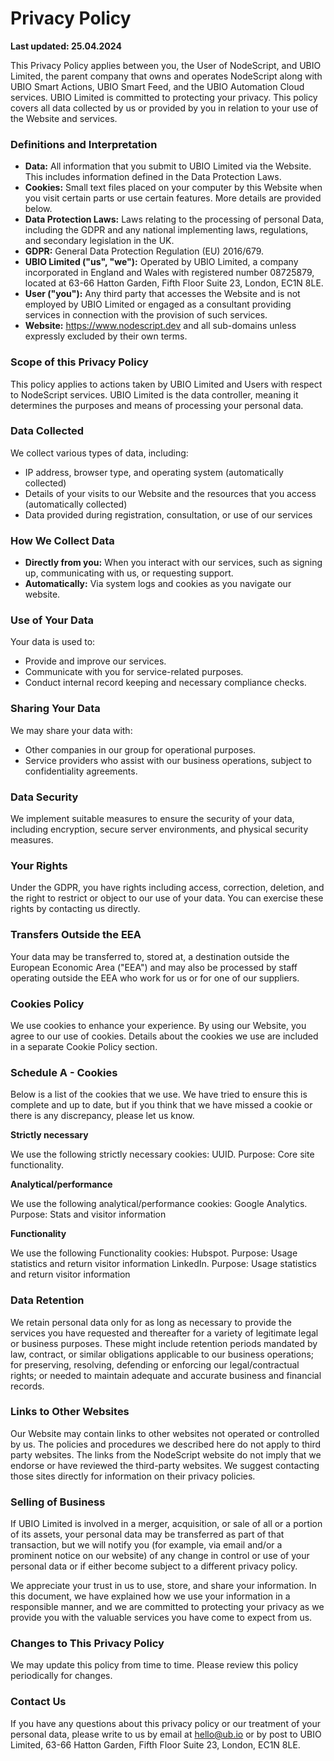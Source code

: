# Privacy Policy

**Last updated: 25.04.2024**

This Privacy Policy applies between you, the User of NodeScript, and UBIO Limited, the parent company that owns and operates NodeScript along with UBIO Smart Actions, UBIO Smart Feed, and the UBIO Automation Cloud services. UBIO Limited is committed to protecting your privacy. This policy covers all data collected by us or provided by you in relation to your use of the Website and services.

### Definitions and Interpretation

- **Data:** All information that you submit to UBIO Limited via the Website. This includes information defined in the Data Protection Laws.
- **Cookies:** Small text files placed on your computer by this Website when you visit certain parts or use certain features. More details are provided below.
- **Data Protection Laws:** Laws relating to the processing of personal Data, including the GDPR and any national implementing laws, regulations, and secondary legislation in the UK.
- **GDPR:** General Data Protection Regulation (EU) 2016/679.
- **UBIO Limited ("us", "we"):** Operated by UBIO Limited, a company incorporated in England and Wales with registered number 08725879, located at 63-66 Hatton Garden, Fifth Floor Suite 23, London, EC1N 8LE.
- **User ("you"):** Any third party that accesses the Website and is not employed by UBIO Limited or engaged as a consultant providing services in connection with the provision of such services.
- **Website:** https://www.nodescript.dev and all sub-domains unless expressly excluded by their own terms.

### Scope of this Privacy Policy

This policy applies to actions taken by UBIO Limited and Users with respect to NodeScript services. UBIO Limited is the data controller, meaning it determines the purposes and means of processing your personal data.

### Data Collected

We collect various types of data, including:

- IP address, browser type, and operating system (automatically collected)
- Details of your visits to our Website and the resources that you access (automatically collected)
- Data provided during registration, consultation, or use of our services

### How We Collect Data

- **Directly from you:** When you interact with our services, such as signing up, communicating with us, or requesting support.
- **Automatically:** Via system logs and cookies as you navigate our website.

### Use of Your Data

Your data is used to:

- Provide and improve our services.
- Communicate with you for service-related purposes.
- Conduct internal record keeping and necessary compliance checks.

### Sharing Your Data

We may share your data with:

- Other companies in our group for operational purposes.
- Service providers who assist with our business operations, subject to confidentiality agreements.

### Data Security

We implement suitable measures to ensure the security of your data, including encryption, secure server environments, and physical security measures.

### Your Rights

Under the GDPR, you have rights including access, correction, deletion, and the right to restrict or object to our use of your data. You can exercise these rights by contacting us directly.

### Transfers Outside the EEA

Your data may be transferred to, stored at, a destination outside the European Economic Area ("EEA") and may also be processed by staff operating outside the EEA who work for us or for one of our suppliers.

### Cookies Policy

We use cookies to enhance your experience. By using our Website, you agree to our use of cookies. Details about the cookies we use are included in a separate Cookie Policy section.

### Schedule A - Cookies
Below is a list of the cookies that we use. We have tried to ensure this is complete and up to date, but if you think that we have missed a cookie or there is any discrepancy, please let us know.

**Strictly necessary**

We use the following strictly necessary cookies:
UUID. Purpose: Core site functionality.

**Analytical/performance**

We use the following analytical/performance cookies:
Google Analytics. Purpose: Stats and visitor information

**Functionality**

We use the following Functionality cookies:
Hubspot. Purpose: Usage statistics and return visitor information
LinkedIn. Purpose: Usage statistics and return visitor information


### Data Retention

We retain personal data only for as long as necessary to provide the services you have requested and thereafter for a variety of legitimate legal or business purposes. These might include retention periods mandated by law, contract, or similar obligations applicable to our business operations; for preserving, resolving, defending or enforcing our legal/contractual rights; or needed to maintain adequate and accurate business and financial records.

### Links to Other Websites

Our Website may contain links to other websites not operated or controlled by us. The policies and procedures we described here do not apply to third party websites. The links from the NodeScript website do not imply that we endorse or have reviewed the third-party websites. We suggest contacting those sites directly for information on their privacy policies.

### Selling of Business

If UBIO Limited is involved in a merger, acquisition, or sale of all or a portion of its assets, your personal data may be transferred as part of that transaction, but we will notify you (for example, via email and/or a prominent notice on our website) of any change in control or use of your personal data or if either become subject to a different privacy policy.

We appreciate your trust in us to use, store, and share your information. In this document, we have explained how we use your information in a responsible manner, and we are committed to protecting your privacy as we provide you with the valuable services you have come to expect from us.

### Changes to This Privacy Policy

We may update this policy from time to time. Please review this policy periodically for changes.

### Contact Us

If you have any questions about this privacy policy or our treatment of your personal data, please write to us by email at hello@ub.io or by post to UBIO Limited, 63-66 Hatton Garden, Fifth Floor Suite 23, London, EC1N 8LE.
